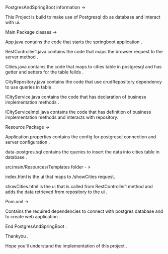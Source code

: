 PostgresAndSpringBoot information ->

This Project is build to make use of Postgresql db as database and interact with ui.

Main Package classes ->

App.java contains the code that starts the springboot application . 

RestController1.java contains the code that maps the browser request to the server method . 

Cities.java contains the code that maps to cities table in postgresql and has getter and setters for the table feilds .

CityRepository.java contains the code that use crudRepository dependency to use queries in table .

ICityService.java contains the code that has declaration of business implementation methods . 

ICityServiceImpl.java contains the code that has definition of business implementation methods and interacts with repository. 

Resource Package ->

Application.properties contains the config for postgresql connection and server configuration .

data-postgres.sql contains the queries to insert the data into cities table in database . 

src/main/Resources/Templates folder - >

index.html is the ui that maps to /showCities request.

showCities.html is the ui that is called from RestController1 method and adds the data retrieved from repository to the ui . 

Pom.xml ->

Contains the required dependencies to connect with postgres database and to create web application . 

End PostgresAndSpringBoot .

Thankyou .

Hope you'll understand the implementation of this project . 
